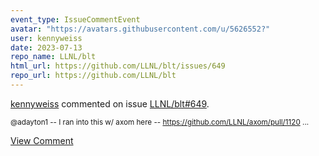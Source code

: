 ```yaml
---
event_type: IssueCommentEvent
avatar: "https://avatars.githubusercontent.com/u/5626552?"
user: kennyweiss
date: 2023-07-13
repo_name: LLNL/blt
html_url: https://github.com/LLNL/blt/issues/649
repo_url: https://github.com/LLNL/blt
---
```


<a href='https://github.com/kennyweiss' target='_blank'>kennyweiss</a> commented on issue <a href='https://github.com/LLNL/blt/issues/649' target='_blank'>LLNL/blt#649</a>.

<small>@adayton1 -- I ran into this w/ axom here -- https://github.com/LLNL/axom/pull/1120...</small>

<a href='https://github.com/LLNL/blt/issues/649' target='_blank'>View Comment</a>